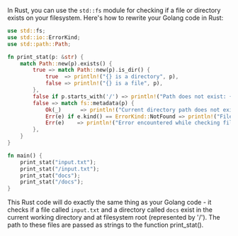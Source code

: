 In Rust, you can use the `std::fs` module for checking if a file or directory exists on your filesystem. Here's how to rewrite your Golang code in Rust:

```rust
use std::fs;
use std::io::ErrorKind;
use std::path::Path;

fn print_stat(p: &str) {
    match Path::new(p).exists() {
        true => match Path::new(p).is_dir() {
            true  => println!("{} is a directory", p),
            false => println!("{} is a file", p),
        },
        false if p.starts_with('/') => println!("Path does not exist: {}", p),
        false => match fs::metadata(p) {
            Ok(_)      => println!("Current directory path does not exist"),
            Err(e) if e.kind() == ErrorKind::NotFound => println!("File or directory does not exist: {}", p),
            Err(e)    => println!("Error encountered while checking file or directory existence: {}", e),
        },
    }
}

fn main() {
    print_stat("input.txt");
    print_stat("/input.txt");
    print_stat("docs");
    print_stat("/docs");
}
```
This Rust code will do exactly the same thing as your Golang code - it checks if a file called `input.txt` and a directory called `docs` exist in the current working directory and at filesystem root (represented by '/'). The path to these files are passed as strings to the function print_stat().

